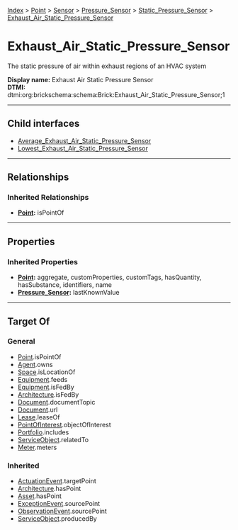 [Index](../../../../../index.md) > [Point](../../../../Point.md) > [Sensor](../../../Sensor.md) > [Pressure_Sensor](../../Pressure_Sensor.md) > [Static_Pressure_Sensor](../Static_Pressure_Sensor.md) > [Exhaust_Air_Static_Pressure_Sensor](#)
# Exhaust_Air_Static_Pressure_Sensor

The static pressure of air within exhaust regions of an HVAC system


**Display name:** Exhaust Air Static Pressure Sensor<br />
**DTMI:** dtmi:org:brickschema:schema:Brick:Exhaust_Air_Static_Pressure_Sensor;1

---

## Child interfaces
* [Average_Exhaust_Air_Static_Pressure_Sensor](Average-.md)
* [Lowest_Exhaust_Air_Static_Pressure_Sensor](Lowest-.md)

---

## Relationships

### Inherited Relationships
* **[Point](../../../../Point.md):** isPointOf

---

## Properties

### Inherited Properties
* **[Point](../../../../Point.md):** aggregate, customProperties, customTags, hasQuantity, hasSubstance, identifiers, name
* **[Pressure_Sensor](../../Pressure_Sensor.md):** lastKnownValue

---

## Target Of
### General
* [Point](../../../../Point.md).isPointOf
* [Agent](../../../../../Agent/Agent.md).owns
* [Space](../../../../../Space/Space.md).isLocationOf
* [Equipment](../../../../../Asset/Equipment/Equipment.md).feeds
* [Equipment](../../../../../Asset/Equipment/Equipment.md).isFedBy
* [Architecture](../../../../../Space/Architecture/Architecture.md).isFedBy
* [Document](../../../../../Information/Document/Document.md).documentTopic
* [Document](../../../../../Information/Document/Document.md).url
* [Lease](../../../../../Event/Lease.md).leaseOf
* [PointOfInterest](../../../../../Information/PointOfInterest.md).objectOfInterest
* [Portfolio](../../../../../Collection/Portfolio.md).includes
* [ServiceObject](../../../../../Information/ServiceObject/ServiceObject.md).relatedTo
* [Meter](../../../../../Asset/Equipment/Meter/Meter.md).meters
### Inherited
* [ActuationEvent](../../../../../Event/Point-/ActuationEvent.md).targetPoint
* [Architecture](../../../../../Space/Architecture/Architecture.md).hasPoint
* [Asset](../../../../../Asset/Asset.md).hasPoint
* [ExceptionEvent](../../../../../Event/Point-/ExceptionEvent.md).sourcePoint
* [ObservationEvent](../../../../../Event/Point-/ObservationEvent/ObservationEvent.md).sourcePoint
* [ServiceObject](../../../../../Information/ServiceObject/ServiceObject.md).producedBy
